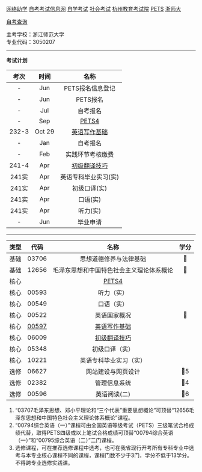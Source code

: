 [网络助学](https://zhejiang.zikao365.com)
[自考考试信息网](https://zk.zjzs.net/)
[自学考试](https://www.zjzs.net/moban/index/2c9081f061d15b160161d1661f040016_tree.html)
[社会考试](https://www.zjzs.net/moban/index/2c9081f061d15b160161d1664ccd0018_tree.html)
[杭州教育考试院](http://www.hzjyksy.cn/category/id478753266383482134315.htm)
[PETS](https://pets.neea.edu.cn/)
[浙师大](http://j.zjnu.edu.cn/907/list.htm)

[自考查询](http://61.175.196.157/zkcxController.do?list)

主考学校：浙江师范大学<br/>
专业代码：3050207

<a-countdown name="自考" date="2023-10-28" type="week"></a-countdown>


<a-remind message="PETS报名信息登记" start="2023-5-15" end="2023-7-1"></a-remind>

<a-remind message="自考报名" start="2023-7-1" end="2023-7-31"></a-remind>

<a-remind message="免考登记" start="2023-11-1" end="2023-12-1"></a-remind>

<a-remind message="自考报名" start="2023-1-1" end="2023-1-31"></a-remind>

<a-remind message="实践环节考核缴费" start="2023-2-1" end="2023-2-28"></a-remind>

---

**考试计划**

|考次|时间|名称|
|:----------:|:----------:|:----------:|
|-|Jun|PETS报名信息登记|
|-|Jun|PETS报名|
|-|Jul|自考报名|
|-|Sep|[PETS4](PETS4.md)|
|232-3|Oct 29|[英语写作基础](00597.md)|
|-|Jan|自考报名|
|-|Feb|实践环节考核缴费|
|241-4|Apr|[初级翻译技巧](06009.md)|
|241实|Apr|英语专科毕业实习(实)|
|241实|Apr|初级口译(实)|
|241实|Apr|口语(实)|
|241实|Apr|听力(实)|
|-|Jun|毕业申请|

---

|类型|代码|名称|学分|
|:----------:|:----------:|:----------:|:----------:|
|基础|03706|思想道德修养与法律基础|🥇|
|基础|12656|毛泽东思想和中国特色社会主义理论体系概论|🥇|
|核心||[PETS4](PETS4.md)| |
|核心|00593|听力（实）| |
|核心|00549|口语（实）| |
|核心|00522|英语国家概况|🥇|
|核心|[00597](00597.md)|[英语写作基础](00597.md)| |
|核心|06009|[初级翻译技巧](06009.md)| |
|核心|05348|初级口译（实）| |
|核心|10221|英语专科毕业实习（实）| |
|选修|06627|网站建设与网页设计|🥇5|
|选修|02382|管理信息系统|🥇4|
|选修|00596|英语阅读(二)|🥇6|

1. “03707毛泽东思想、邓小平理论和“三个代表”重要思想概论”可顶替“12656毛泽东思想和中国特色社会主义理论体系概论”课程。
2. “00794综合英语（一）”课程可由全国英语等级考试（PETS）三级笔试合格成绩代替，取得PETS四级或以上笔试合格成绩可顶替“00794综合英语（一）”和“00795综合英语（二）”二门课程。
3. 选修课程，可在推荐选修课程中选考，也可在我省现行开考所有专科专业中选考与本专业核心课程不同的课程，课程门数不少于3门，学分不低于13学分。不得跨专业选修实践课。
